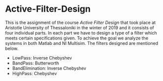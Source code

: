 # Active-Filter-Design
This is the assignment of the course _Active Filter Design_ that took place at Aristotle University of Thessaloniki in the winter of 2019 and it consists of four individual parts. In each part we have to design a type of a filter which meets certain specifications given. To achieve the goal we analyze the systems in both Matlab and NI Multisim. The filters designed are mentioned below. 

* LowPass:	       Inverse Chebyshev 
* BandPass: 	     Butterworth 
* BandElimination: Inverse Chebyshev 
* HighPass:        Chebyshev 

